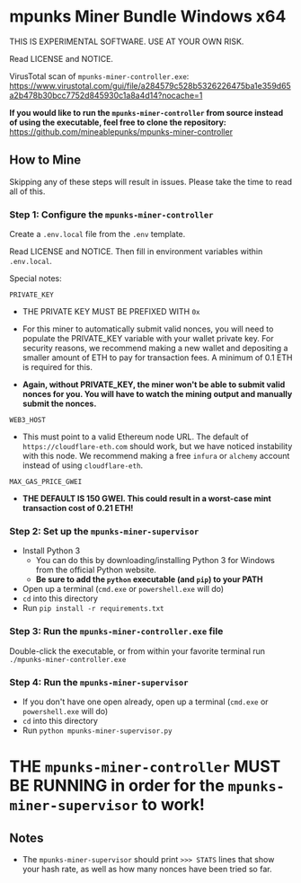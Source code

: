 # mpunks Miner Bundle Windows x64

THIS IS EXPERIMENTAL SOFTWARE. USE AT YOUR OWN RISK.

Read LICENSE and NOTICE.

VirusTotal scan of `mpunks-miner-controller.exe`: https://www.virustotal.com/gui/file/a284579c528b5326226475ba1e359d65a2b478b30bcc7752d845930c1a8a4d14?nocache=1

**If you would like to run the `mpunks-miner-controller` from source instead of using the executable, feel free to clone the repository:** https://github.com/mineablepunks/mpunks-miner-controller

## How to Mine

Skipping any of these steps will result in issues. Please take the time to read all of this.

### Step 1: Configure the `mpunks-miner-controller`
Create a `.env.local` file from the `.env` template.

Read LICENSE and NOTICE. Then fill in environment variables within `.env.local`.

Special notes:

`PRIVATE_KEY`
- THE PRIVATE KEY MUST BE PREFIXED WITH `0x`
- For this miner to automatically submit valid nonces, you will need to populate the PRIVATE_KEY variable with your wallet private key. For security reasons, we recommend making a new wallet and depositing a smaller amount of ETH to pay for transaction fees. A minimum of 0.1 ETH is required for this.

- **Again, without PRIVATE_KEY, the miner won't be able to submit valid nonces for you. You will have to watch the mining output and manually submit the nonces.**

`WEB3_HOST`

- This must point to a valid Ethereum node URL. The default of `https://cloudflare-eth.com` should work, but we have noticed instability with this node. We recommend making a free `infura` or `alchemy` account instead of using `cloudflare-eth`.

`MAX_GAS_PRICE_GWEI`

- **THE DEFAULT IS 150 GWEI. This could result in a worst-case mint transaction cost of 0.21 ETH!**

### Step 2: Set up the `mpunks-miner-supervisor`
- Install Python 3
  - You can do this by downloading/installing Python 3 for Windows from the official Python website.
  - **Be sure to add the `python` executable (and `pip`) to your PATH**
- Open up a terminal (`cmd.exe` or `powershell.exe` will do)
- `cd` into this directory
- Run `pip install -r requirements.txt`

### Step 3: Run the `mpunks-miner-controller.exe` file
Double-click the executable, or from within your favorite terminal run `./mpunks-miner-controller.exe`

### Step 4: Run the `mpunks-miner-supervisor`
- If you don't have one open already, open up a terminal (`cmd.exe` or `powershell.exe` will do)
- `cd` into this directory
- Run `python mpunks-miner-supervisor.py`


# THE `mpunks-miner-controller` MUST BE RUNNING in order for the `mpunks-miner-supervisor` to work!

## Notes
- The `mpunks-miner-supervisor` should print `>>> STATS` lines that show your hash rate, as well as how many nonces have been tried so far.

